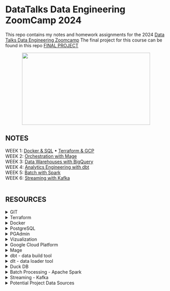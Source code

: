# DataTalks Data Engineering ZoomCamp 2024 
This repo contains my notes and homework assignments for the 2024 [Data Talks Data Engineering Zoomcamp](https://github.com/DataTalksClub/data-engineering-zoomcamp/tree/main)
The final project for this course can be found in this repo [FINAL PROJECT]()
<div align="center">
  <img src="https://github.com/inner-outer-space/de-zoomcamp-2024/assets/12296455/2689b1a3-60af-4b13-9ca5-dde96f28773c" width="400" height="225" style="margin: 0 auto;">
</div>

## NOTES 
WEEK 1:  [Docker & SQL](https://github.com/inner-outer-space/de-zoomcamp-2024/blob/main/week_1_basics_n_setup/docker_sql/readme.md) • [Terraform & GCP](https://github.com/inner-outer-space/de-zoomcamp-2024/blob/main/week_1_basics_n_setup/terraform_gcp/readme.md) <br>
WEEK 2:  [Orchestration with Mage](https://github.com/inner-outer-space/de-zoomcamp-2024/tree/main/2-workflow-orchestration) <br>
WEEK 3:  [Data Warehouses with BigQuery](https://github.com/inner-outer-space/de-zoomcamp-2024/tree/main/3-data-warehouse) <br>
WEEK 4:  [Analytics Engineering with dbt](https://github.com/inner-outer-space/de-zoomcamp-2024/tree/main/4-analytics-engineering) <br>
WEEK 5:  [Batch with Spark](https://github.com/inner-outer-space/de-zoomcamp-2024/tree/main/5-batch) <br>
WEEK 6:  [Streaming with Kafka](https://github.com/inner-outer-space/de-zoomcamp-2024/tree/main/6-streaming)
<br>
<br>
## RESOURCES

<details>
<summary>GIT</summary>      

  - [GIT](https://dangitgit.com/) General
  - [GIT Extended](https://dangitgit.com/) Special commit cases
  - [GIT Readme](https://pragmaticpineapple.com/adding-custom-html-and-css-to-github-readme/) Adding HTML and CSS to GIT Readme
  - [GIT Merge Divergent Branches](https://stackoverflow.com/questions/71768999/how-to-merge-when-you-get-error-hint-you-have-divergent-branches-and-need-to-s)
</details>

<details>
<summary>Terraform</summary> 
  
  - [Terraform State Files](https://www.devopsschool.com/blog/what-is-terraform-tfstate-backup-file-in-terraform/)
</details>

<details>
<summary>Docker</summary>  
  
  - [Docker Commands](https://linuxhandbook.com/essential-docker-commands/)
</details>

<details>
<summary>PostgreSQL</summary>
  
  - [Postgres](https://www.postgresql.org/docs/16/index.html) PostgreSQL official documentation  
</details>

<details>
<summary> PGAdmin </summary>
  
  - [PG Admin]()
</details>

<details>
<summary>Vizualization</summary>

  - [Vizualize in Python](https://hossainlab.github.io/dataviz/notebooks/MPL01-Intro%20to%20Data%20Visualization.html)
</details>

<details>
<summary> Google Cloud Platform </summary>
  
  - [CLI Auth Login](https://mahira-technology.medium.com/gcloud-auth-login-using-cli-658ba1a0268f)
</details>

<details>
<summary> Mage </summary>
  
  - [Mage Dox]()
</details>

<details>
<summary> dbt - data build tool </summary>
  
  - [dbt resources](https://github.com/Hiflylabs/awesome-dbt)
</details>

<details>
<summary> dlt - data loader tool </summary>
  
  - [dlt practice api sources](https://dlthub.com/docs/blog/practice-api-sources)
  - [Building a dbt Pipeline](https://dlthub.com/docs/build-a-pipeline-tutorial)
  - [dlt Demos](https://github.com/dlt-hub/dlt_demos)
  - [dlt Blog](https://dlthub.com/docs/blog)
</details>

<details>
<summary> Duck DB </summary>
  
  - [duck DB](https://motherduck.com/blog/duckdb-tutorial-for-beginners/)
  - 
</details>

<details>
<summary> Batch Processing - Apache Spark </summary>
  
  - [Apache Spark](https://spark.apache.org/docs/latest/index.html)
  - [Spark - Stand Alone Mode](https://spark.apache.org/docs/latest/spark-standalone.html)

</details>

<details>
<summary> Streaming - Kafka </summary>
  
  - [Kafka]()
  - 
</details>

<details>
<summary> Potential Project Data Sources </summary>
  
  - [US Energy Use](https://www.eia.gov/opendata/)
  - 
</details>

